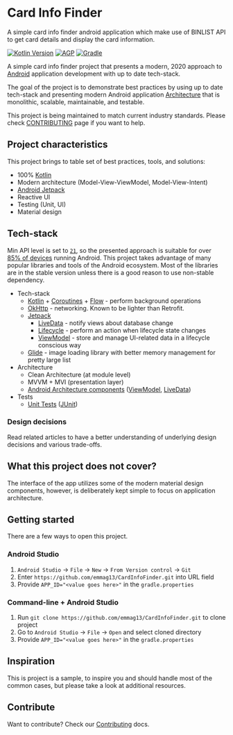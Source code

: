 # Card Info Finder
A simple card info finder android application which make use of BINLIST API to get card details and display the card information.

[![Kotlin Version](https://img.shields.io/badge/Kotlin-1.4.20-blue.svg)](https://kotlinlang.org)
[![AGP](https://img.shields.io/badge/AGP-4.1.1-blue?style=flat)](https://developer.android.com/studio/releases/gradle-plugin)
[![Gradle](https://img.shields.io/badge/Gradle-6.5.1-blue?style=flat)](https://gradle.org)

A simple card info finder project that presents a modern, 2020 approach to
[Android](https://en.wikipedia.org/wiki/Android_(operating_system)) application development with up to date tech-stack.

The goal of the project is to demonstrate best practices by using up to date tech-stack and presenting modern Android application
[Architecture](#architecture) that is monolithic, scalable, maintainable, and testable.

This project is being maintained to match current industry standards. Please check [CONTRIBUTING](CONTRIBUTING.md) page if you want to help.

## Project characteristics

This project brings to table set of best practices, tools, and solutions:

* 100% [Kotlin](https://kotlinlang.org/)
* Modern architecture (Model-View-ViewModel, Model-View-Intent)
* [Android Jetpack](https://developer.android.com/jetpack)
* Reactive UI
* Testing (Unit, UI)
* Material design

## Tech-stack
Min API level is set to [`21`](https://android-arsenal.com/api?level=21), so the presented approach is suitable for over
[85% of devices](https://developer.android.com/about/dashboards) running Android. This project takes advantage of many
popular libraries and tools of the Android ecosystem. Most of the libraries are in the stable version unless there is a
good reason to use non-stable dependency.

* Tech-stack
    * [Kotlin](https://kotlinlang.org/) + [Coroutines](https://kotlinlang.org/docs/reference/coroutines-overview.html) + [Flow](https://developer.android.com/kotlin/flow) - perform background operations
    * [OkHttp](https://square.github.io/okhttp/) - networking. Known to be lighter than Retrofit.
    * [Jetpack](https://developer.android.com/jetpack)
        * [LiveData](https://developer.android.com/topic/libraries/architecture/livedata) - notify views about database change
        * [Lifecycle](https://developer.android.com/topic/libraries/architecture/lifecycle) - perform an action when lifecycle state changes
        * [ViewModel](https://developer.android.com/topic/libraries/architecture/viewmodel) - store and manage UI-related data in a lifecycle conscious way
  *   [Glide](https://github.com/bumptech/glide) - image loading library with better memory management for pretty large list
* Architecture
    * Clean Architecture (at module level)
    * MVVM + MVI (presentation layer)
    * [Android Architecture components](https://developer.android.com/topic/libraries/architecture) ([ViewModel](https://developer.android.com/topic/libraries/architecture/viewmodel), [LiveData](https://developer.android.com/topic/libraries/architecture/livedata))
* Tests
    * [Unit Tests](https://en.wikipedia.org/wiki/Unit_testing) ([JUnit](https://junit.org/junit4/))

### Design decisions

Read related articles to have a better understanding of underlying design decisions and various trade-offs.

## What this project does not cover?

The interface of the app utilizes some of the modern material design components, however, is deliberately kept simple to
focus on application architecture.

## Getting started

There are a few ways to open this project.

### Android Studio

1. `Android Studio` -> `File` -> `New` -> `From Version control` -> `Git`
2. Enter `https://github.com/emmag13/CardInfoFinder.git` into URL field
3. Provide `APP_ID="<value goes here>"` in the `gradle.properties`

### Command-line + Android Studio

1. Run `git clone https://github.com/emmag13/CardInfoFinder.git` to clone project
2. Go to `Android Studio` -> `File` -> `Open` and select cloned directory
3. Provide `APP_ID="<value goes here>"` in the `gradle.properties`

## Inspiration

This is project is a sample, to inspire you and should handle most of the common cases, but please take a look at
additional resources.

## Contribute

Want to contribute? Check our [Contributing](CONTRIBUTING.md) docs.

